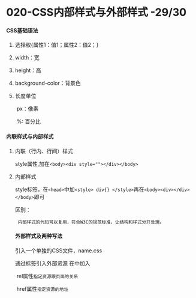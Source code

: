 # 020-CSS内部样式与外部样式 -29/30

#### **CSS基础语法**

1. 选择权{属性1：值1；属性2：值2；}

2. width：宽

3. height：高

4. background-color：背景色

5. 长度单位

   ​	px：像素

   ​	%: 百分比

#### **内联样式与内部样式**

1. 内联（行内、行间）样式

    style属性,加在`<body><div style=""></div></body>`

2. 内部样式

    style标签，在`<head>`中加`<style> div{} </style>`再在`<body><div></div></body>`即可

   区别：

    	内部样式的代码可以复用，符合W3C的规范标准，让结构和样式分开处理。

   #### **外部样式及两种写法**

   引入一个单独的CSS文件，name.css

   通过<link>标签引入外部资源 在<head>中加入<link>

   ​	rel属性`指定资源跟页面的关系`

   ​	href属性`指定资源的地址`

   

   



